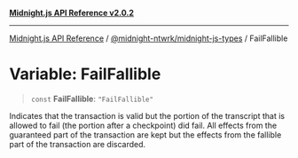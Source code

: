 [**Midnight.js API Reference v2.0.2**](../../../README.md)

***

[Midnight.js API Reference](../../../packages.md) / [@midnight-ntwrk/midnight-js-types](../README.md) / FailFallible

# Variable: FailFallible

> `const` **FailFallible**: `"FailFallible"`

Indicates that the transaction is valid but the portion of the transcript
that is allowed to fail (the portion after a checkpoint) did fail. All effects
from the guaranteed part of the transaction are kept but the effects from the
fallible part of the transaction are discarded.
